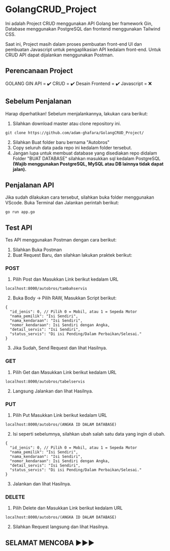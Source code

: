 # GolangCRUD_Project
 Ini adalah Project CRUD menggunakan API Golang ber framework Gin, Database menggunakan PostgreSQL dan frontend menggunakan Tailwind CSS.
 
Saat ini, Project masih dalam proses pembuatan front-end UI dan pembuatan Javascript untuk pengaplikasian API kedalam front-end. Untuk CRUD API dapat dijalankan menggunakan Postman.
 
 ## Perencanaan Project
 
 GOLANG GIN API = ✔️
 CRUD = ✔️
 Desain Frontend = ✔️
 Javascript = ❌
 
 ## Sebelum Penjalanan
 
 Harap diperhatikan! Sebelum menjalankannya, lakukan cara berikut:
 
 1. Silahkan download master atau clone repository ini.
```
git clone https://github.com/adam-ghafara/GolangCRUD_Project/
```
 2. Silahkan Buat folder baru bernama "Autobros"
 3. Copy seluruh data pada repo ini kedalam folder tersebut.
 4. Jangan lupa untuk membuat database yang disediakan repo didalam Folder "BUAT DATABASE" silahkan masukkan sql kedalam PostgreSQL **(Wajib menggunakan PostgreSQL, MySQL atau DB lainnya tidak dapat jalan).**

## Penjalanan API

Jika sudah dilakukan cara tersebut, silahkan buka folder menggunakan VScode. Buka Terminal dan Jalankan perintah berikut:
```
go run app.go
```

## Test API

Tes API menggunakan Postman dengan cara berikut:
1. Silahkan Buka Postman
2. Buat Request Baru, dan silahkan lakukan praktek berikut:
### POST
1. Pilih Post dan Masukkan Link berikut kedalam URL
```
localhost:8000/autobros/tambahservis
```
2. Buka Body -> Pilih RAW, Masukkan Script berikut:
```
{
  "id_jenis": 0, // Pilih 0 = Mobil, atau 1 = Sepeda Motor
  "nama_pemilik": "Isi Sendiri",
  "nama_kendaraan": "Isi Sendiri",
  "nomor_kendaraan": Isi Sendiri dengan Angka,
  "detail_servis": "Isi Sendiri",
  "status_servis": "Di isi Pending/Dalam Perbaikan/Selesai."
}
```
3. Jika Sudah, Send Request dan lihat Hasilnya.
### GET
1. Pilih Get dan Masukkan Link berikut kedalam URL
```
localhost:8000/autobros/tabelservis
```
2. Langsung Jalankan dan lihat Hasilnya.
### PUT
1. Pilih Put Masukkan Link berikut kedalam URL
```
localhost:8000/autobros/(ANGKA ID DALAM DATABASE)
```
2. Isi seperti sebelumnya, silahkan ubah salah satu data yang ingin di ubah.
```
{
  "id_jenis": 0, // Pilih 0 = Mobil, atau 1 = Sepeda Motor
  "nama_pemilik": "Isi Sendiri",
  "nama_kendaraan": "Isi Sendiri",
  "nomor_kendaraan": Isi Sendiri dengan Angka,
  "detail_servis": "Isi Sendiri",
  "status_servis": "Di isi Pending/Dalam Perbaikan/Selesai."
}
```
3. Jalankan dan lihat Hasilnya.
### DELETE
1. Pilih Delete dan Masukkan Link berikut kedalam URL
```
localhost:8000/autobros/(ANGKA ID DALAM DATABASE)
```
2. Silahkan Request langsung dan lihat Hasilnya.

<h2> SELAMAT MENCOBA ▶▶▶ </h2> 
